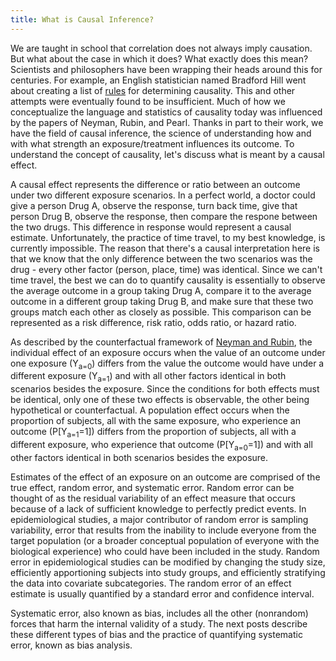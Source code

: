 ```yaml
---
title: What is Causal Inference?
---
```


We are taught in school that correlation does not always imply causation. But what about the case in which it does? What exactly does this mean? Scientists and philosophers have been wrapping their heads around this for centuries. For example, an English statistician named Bradford Hill went about creating a list of [rules](https://en.wikipedia.org/wiki/Bradford_Hill_criteria) for determining causality. This and other attempts were eventually found to be insufficient. Much of how we conceptualize the language and statistics of causality today was influenced by the papers of Neyman, Rubin, and Pearl. Thanks in part to their work, we have the field of causal inference, the science of understanding how and with what strength an exposure/treatment influences its outcome. To understand the concept of causality, let's discuss what is meant by a causal effect.

A causal effect represents the difference or ratio between an outcome under two different exposure scenarios. In a perfect world, a doctor could give a person Drug A, observe the response, turn back time, give that person Drug B, observe the response, then compare the respone between the two drugs. This difference in response would represent a causal estimate. Unfortunately, the practice of time travel, to my best knowledge, is currently impossible. The reason that there's a causal interpretation here is that we know that the only difference between the two scenarios was the drug - every other factor (person, place, time) was identical. Since we can't time travel, the best we can do to quantify causality is essentially to observe the average outcome in a group taking Drug A, compare it to the average outcome in a different group taking Drug B, and make sure that these two groups match each other as closely as possible. This comparison can be represented as a risk difference, risk ratio, odds ratio, or hazard ratio.   

As described by the counterfactual framework of [Neyman and Rubin](https://en.wikipedia.org/wiki/Rubin_causal_model), the individual effect of an exposure occurs when the value of an outcome under one exposure (Y<sub>a=0</sub>) differs from the value the outcome would have under a different exposure (Y<sub>a=1</sub>) and with all other factors identical in both scenarios besides the exposure.  Since the conditions for both effects must be identical, only one of these two effects is observable, the other being hypothetical or counterfactual.  A population effect occurs when the proportion of subjects, all with the same exposure, who experience an outcome (P[Y<sub>a=1</sub>=1]) differs from the proportion of subjects, all with a different exposure, who experience that outcome (P[Y<sub>a=0</sub>=1]) and with all other factors identical in both scenarios besides the exposure.

Estimates of the effect of an exposure on an outcome are comprised of the true effect, random error, and systematic error. 
Random error can be thought of as the residual variability of an effect measure that occurs because of a lack of sufficient 
knowledge to perfectly predict events. In epidemiological studies, a major contributor of random error is sampling variability, error that results from the inability to include everyone from the target population (or a broader conceptual population of everyone with the biological experience) who could have been included in the study.  Random error in epidemiological studies can be modified by changing the study size, efficiently apportioning subjects into study groups, and efficiently stratifying the data into covariate subcategories. The random error of an effect estimate is usually quantified by a standard error and confidence interval.

Systematic error, also known as bias, includes all the other (nonrandom) forces that harm the internal validity of a study. The next posts describe these different types of bias and the practice of quantifying systematic error, known as bias analysis.
